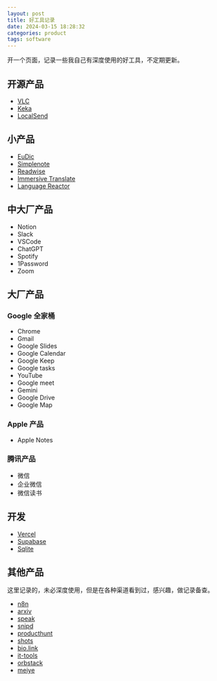 ```yaml
---
layout: post
title: 好工具记录
date: 2024-03-15 18:28:32
categories: product
tags: software
---
```


开一个页面，记录一些我自己有深度使用的好工具，不定期更新。

## 开源产品

- [VLC](https://www.videolan.org/)
- [Keka](https://www.keka.io/)
- [LocalSend](https://localsend.org/)

## 小产品

- [EuDic](https://www.eudic.net/)
- [Simplenote](https://simplenote.com/)
- [Readwise](https://readwise.io/)
- [Immersive Translate](https://immersivetranslate.com/)
- [Language Reactor](https://www.languagereactor.com/)

## 中大厂产品

- Notion
- Slack
- VSCode
- ChatGPT
- Spotify
- 1Password
- Zoom

## 大厂产品

### Google 全家桶

- Chrome
- Gmail
- Google Slides
- Google Calendar
- Google Keep
- Google tasks
- YouTube
- Google meet
- Gemini
- Google Drive
- Google Map

### Apple 产品

- Apple Notes

### 腾讯产品

- 微信
- 企业微信
- 微信读书

## 开发

- [Vercel](https://vercel.com/)
- [Supabase](https://supabase.com/)
- [Sqlite](https://www.sqlite.org/)

## 其他产品

这里记录的，未必深度使用，但是在各种渠道看到过，感兴趣，做记录备查。

- [n8n](https://n8n.io/)
- [arxiv](https://arxiv.org/)
- [speak](https://www.speak.com/)
- [snipd](https://www.snipd.com/)
- [producthunt](https://www.producthunt.com/)
- [shots](https://shots.so/)
- [bio.link](https://bio.link/)
- [it-tools](https://it-tools.tech/)
- [orbstack](https://orbstack.dev/)
- [meiye](https://www.meiye.art/)
